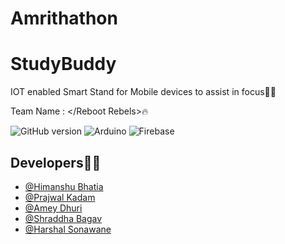 # Amrithathon

# StudyBuddy
IOT enabled Smart Stand for Mobile devices to assist in focus👨‍💻

Team Name : </Reboot Rebels>🔥


![GitHub version](https://img.shields.io/badge/Android-3DDC84?style=for-the-badge&logo=android&logoColor=white)
![Arduino](https://img.shields.io/badge/-Arduino-00979D?style=for-the-badge&logo=Arduino&logoColor=white)
![Firebase](https://img.shields.io/badge/Firebase-039BE5?style=for-the-badge&logo=Firebase&logoColor=white)


## Developers🧑‍💻

- [@Himanshu Bhatia](https://github.com/himanshubhatia2910)
- [@Prajwal Kadam](https://github.com/prajwalkadam)
- [@Amey Dhuri](https://github.com/sayuriyuto)
- [@Shraddha Bagav](https://github.com/shraddha2403)
- [@Harshal Sonawane](https://github.com/HarshallSonawane)
